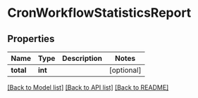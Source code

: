 # CronWorkflowStatisticsReport

## Properties
Name | Type | Description | Notes
------------ | ------------- | ------------- | -------------
**total** | **int** |  | [optional] 

[[Back to Model list]](../README.md#documentation-for-models) [[Back to API list]](../README.md#documentation-for-api-endpoints) [[Back to README]](../README.md)


